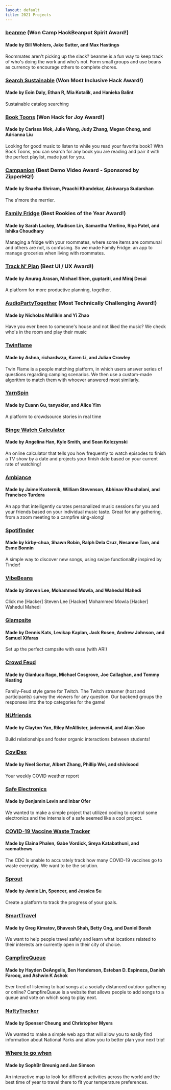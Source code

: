 ```yaml
---
layout: default
title: 2021 Projects
---
```

### [beanme](https://devpost.com/software/beanme) (Won Camp HackBeanpot Spirit Award!)

#### Made by Bill Wohlers, Jake Sutter, and Max Hastings

Roommates aren't picking up the slack? beanme is a fun way to keep track of who's doing the work and who's not. Form small groups and use beans as currency to encourage others to complete chores.

### [Search Sustainable](https://devpost.com/software/search-sustainable) (Won Most Inclusive Hack Award!)

#### Made by Eoin Daly, Ethan R, Mia Kotalik, and Hanieka Balint

Sustainable catalog searching

### [Book Toons](https://devpost.com/software/book-toons) (Won Hack for Joy Award!)

#### Made by Carissa Mok, Julie Wang, Judy Zhang, Megan Chong, and Adrianna Liu

Looking for good music to listen to while you read your favorite book? With Book Toons, you can search for any book you are reading and pair it with the perfect playlist, made just for you.

### [Campanion](https://devpost.com/software/campanion) (Best Demo Video Award - Sponsored by ZipperHQ!)

#### Made by Snaeha Shriram, Praachi Khandekar, Aishwarya Sudarshan

The s'more the merrier.

### [Family Fridge](https://devpost.com/software/family-fridge) (Best Rookies of the Year Award!)

#### Made by Sarah Lackey, Madison Lin, Samantha Merlino, Riya Patel, and Ishika Choudhary

Managing a fridge with your roommates, where some items are communal and others are not, is confusing. So we made Family Fridge: an app to manage groceries when living with roommates.

### [Track N' Plan](https://devpost.com/software/track-n-plan) (Best UI / UX Award!)

#### Made by Anurag Arasan, Michael Shen, guptariti, and Miraj Desai

A platform for more productive planning, together.

### [AudioPartyTogether](https://devpost.com/software/audiopartytogether) (Most Technically Challenging Award!)

#### Made by Nicholas Mullikin and Yi Zhao

Have you ever been to someone's house and not liked the music? We check who's in the room and play their music

### [Twinflame](https://devpost.com/software/twinflame)

#### Made by Ashna, richardwzp, Karen Li, and Julian Crowley

Twin Flame is a people matching platform, in which users answer series of questions regarding camping scenarios. We then use a custom-made algorithm to match them with whoever answered most similarly.

### [YarnSpin](https://devpost.com/software/yarnspin)

#### Made by Euann Gu, tanyakler, and Alice Yim

A platform to crowdsource stories in real time

### [Binge Watch Calculator](https://devpost.com/software/binge-watch-calculator)

#### Made by Angelina Han, Kyle Smith, and Sean Kolczynski

An online calculator that tells you how frequently to watch episodes to finish a TV show by a date and projects your finish date based on your current rate of watching!

### [Ambiance](https://devpost.com/software/ambiance-ljqa9d)

#### Made by Jaime Kvaternik, William Stevenson, Abhinav Khushalani, and Francisco Turdera

An app that intelligently curates personalized music sessions for you and your friends based on your individual music taste. Great for any gathering, from a zoom meeting to a campfire sing-along!

### [Spotifinder](https://devpost.com/software/spotify-tinder-thing)

#### Made by kirby-chua, Shawn Robin, Ralph Dela Cruz, Nesanne Tam, and Esme Bonnin

A simple way to discover new songs, using swipe functionality inspired by Tinder!

### [VibeBeans](https://devpost.com/software/vibebeans)

#### Made by Steven Lee, Mohammed Mowla, and Wahedul Mahedi

Click me [Hacker] Steven Lee [Hacker] Mohammed Mowla [Hacker] Wahedul Mahedi

### [Glampsite](https://devpost.com/software/glampfire)

#### Made by Dennis Kats, Levikap Kaplan, Jack Rosen, Andrew Johnson, and Samuel Xifaras

Set up the perfect campsite with ease (with AR!)

### [Crowd Feud](https://devpost.com/software/crowd-feud)

#### Made by Gianluca Rago, Michael Cosgrove, Joe Callaghan, and Tommy Keating

Family-Feud style game for Twitch. The Twitch streamer (host and participants) survey the viewers for any question. Our backend groups the responses into the top categories for the game!

### [NUfriends](https://devpost.com/software/nufriends)

#### Made by Clayton Yan, Riley McAllister, jadenwei4, and Alan Xiao

Build relationships and foster organic interactions between students!

### [CoviDex](https://devpost.com/software/covidex)

#### Made by Neel Sortur, Albert Zhang, Phillip Wei, and shivisood

Your weekly COVID weather report

### [Safe Electronics](https://devpost.com/software/safe-electronics)

#### Made by Benjamin Levin and Inbar Ofer

We wanted to make a simple project that utilized coding to control some electronics and the internals of a safe seemed like a cool project.

### [COVID-19 Vaccine Waste Tracker](https://devpost.com/software/covid-19-vaccine-waste-tracker)

#### Made by Elaina Phalen, Gabe Vordick, Sreya Katabathuni, and raemathews

The CDC is unable to accurately track how many COVID-19 vaccines go to waste everyday. We want to be the solution.

### [Sprout](https://devpost.com/software/sprout-8keyjb)

#### Made by Jamie Lin, Spencer, and Jessica Su

Create a platform to track the progress of your goals.

### [SmartTravel](https://devpost.com/software/smarttravel-dztcib)

#### Made by Greg Kimatov, Bhavesh Shah, Betty Ong, and Daniel Borah

We want to help people travel safely and learn what locations related to their interests are currently open in their city of choice.

### [CampfireQueue](https://devpost.com/software/campfirequeue)

#### Made by Hayden DeAngelis, Ben Henderson, Esteban D. Espinoza, Danish Farooq, and Ashwin K Ashok

Ever tired of listening to bad songs at a socially distanced outdoor gathering or online? CampfireQueue is a website that allows people to add songs to a queue and vote on which song to play next.

### [NattyTracker](https://devpost.com/software/nattytracker)

#### Made by Spenser Cheung and Christopher Myers

We wanted to make a simple web app that will allow you to easily find information about National Parks and allow you to better plan your next trip!

### [Where to go when](https://devpost.com/software/where-to-go-when)

#### Made by SophBr Breunig and Jan Simson

An interactive map to look for different activities across the world and the best time of year to travel there to fit your temperature preferences.